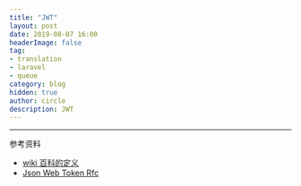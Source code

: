 ```yaml
---
title: "JWT"
layout: post
date: 2019-08-07 16:00
headerImage: false
tag:
- translation
- laravel
- queue
category: blog
hidden: true
author: circle
description: JWT
---
```



---

参考资料
* [wiki 百科的定义][1]
* [Json Web Token Rfc][2]


[1]: https://en.wikipedia.org/wiki/JSON_Web_Token
[2]: https://tools.ietf.org/html/rfc7519
